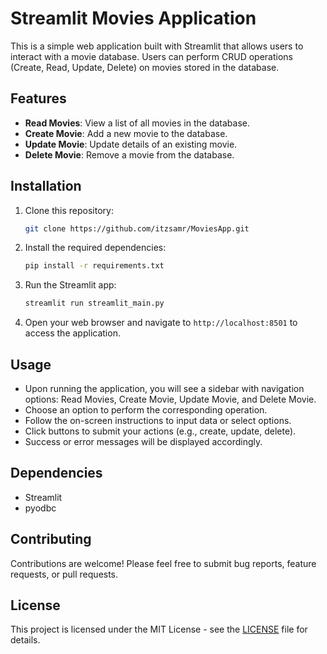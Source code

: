 # Streamlit Movies Application

This is a simple web application built with Streamlit that allows users to interact with a movie database. Users can perform CRUD operations (Create, Read, Update, Delete) on movies stored in the database.

## Features

- **Read Movies**: View a list of all movies in the database.
- **Create Movie**: Add a new movie to the database.
- **Update Movie**: Update details of an existing movie.
- **Delete Movie**: Remove a movie from the database.

## Installation

1. Clone this repository:

    ```bash
    git clone https://github.com/itzsamr/MoviesApp.git
    ```

2. Install the required dependencies:

    ```bash
    pip install -r requirements.txt
    ```

3. Run the Streamlit app:

    ```bash
    streamlit run streamlit_main.py
    ```

4. Open your web browser and navigate to `http://localhost:8501` to access the application.

## Usage

- Upon running the application, you will see a sidebar with navigation options: Read Movies, Create Movie, Update Movie, and Delete Movie.
- Choose an option to perform the corresponding operation.
- Follow the on-screen instructions to input data or select options.
- Click buttons to submit your actions (e.g., create, update, delete).
- Success or error messages will be displayed accordingly.

## Dependencies

- Streamlit
- pyodbc

## Contributing

Contributions are welcome! Please feel free to submit bug reports, feature requests, or pull requests.

## License

This project is licensed under the MIT License - see the [LICENSE](LICENSE) file for details.